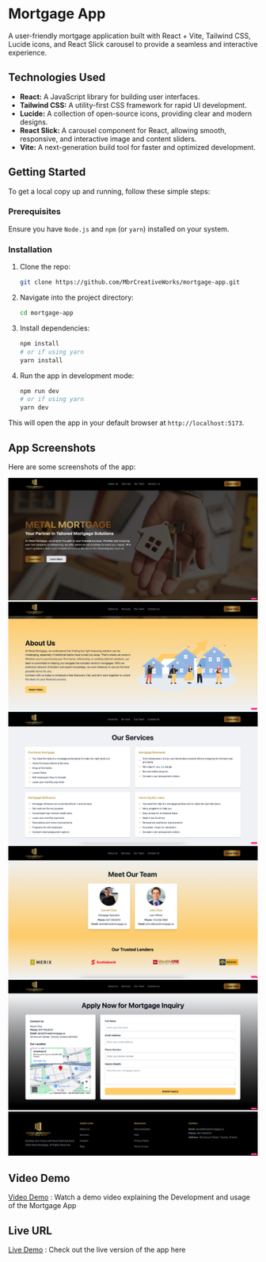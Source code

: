 # Mortgage App

A user-friendly mortgage application built with React + Vite, Tailwind CSS, Lucide icons, and React Slick carousel to provide a seamless and interactive experience.  

## Technologies Used

- **React:** A JavaScript library for building user interfaces.
- **Tailwind CSS:** A utility-first CSS framework for rapid UI development.
- **Lucide:** A collection of open-source icons, providing clear and modern designs.
- **React Slick:** A carousel component for React, allowing smooth, responsive, and interactive image and content sliders.
- **Vite:** A next-generation build tool for faster and optimized development.

## Getting Started

To get a local copy up and running, follow these simple steps:

### Prerequisites

Ensure you have `Node.js` and `npm` (or `yarn`) installed on your system.

### Installation

1. Clone the repo:
   ```bash
   git clone https://github.com/MbrCreativeWorks/mortgage-app.git
   ```

2. Navigate into the project directory:
   ```bash
   cd mortgage-app
   ```

3. Install dependencies:
   ```bash
   npm install
   # or if using yarn
   yarn install
   ```

4. Run the app in development mode:
   ```bash
   npm run dev
   # or if using yarn
   yarn dev
   ```

This will open the app in your default browser at `http://localhost:5173`.

## App Screenshots

Here are some screenshots of the app:

![App Screenshot 1](./src/assets/screen1.png)
![App Screenshot 1](./src/assets/screen2.png)
![App Screenshot 1](./src/assets/screen3.png)
![App Screenshot 1](./src/assets/screen4.png)
![App Screenshot 1](./src/assets/screen5.png)
![App Screenshot 1](./src/assets/screen6.png)

## Video Demo

[Video Demo](https://your-video-url.com) : Watch a demo video explaining the Development and usage of the Mortgage App 

## Live URL

[Live Demo](https://your-live-url.com) : Check out the live version of the app here